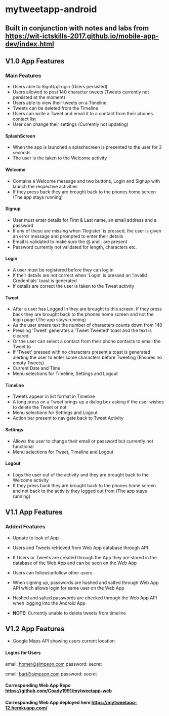 # mytweetapp-android

## Built in conjunction with notes and labs from https://wit-ictskills-2017.github.io/mobile-app-dev/index.html

## V1.0 App Features

### Main Features
* Users able to SignUp/Login (Users persisted)
* Users allowed to post 140 character tweets (Tweets currently not persisted at the moment)
* Users able to view their tweets on a Timeline
* Tweets can be deleted from the Timeline
* Users can write a Tweet and email it to a contact from their phones contact list
* User can change their settings (Currently not updating)

#### SplashScreen
* When the app is launched a splashscreen is presented to the user for 3 seconds
* The user is the taken to the Welcome activity

#### Welcome
* Contains a Welcome message and two buttons, Login and Signup with launch the respective activities
* If they press back they are brought back to the phones home screen (The app stays running)

#### Signup
* User must enter details for First & Last name, an email address and a password
* If any of these are missing when 'Register' is pressed, the user is given an error message and prompted to enter their details
* Email is validated to make sure the @ and . are present
* Password currently not validated for length, characters etc.

#### Login
* A user must be registered before they can log in
* If their details are not correct when 'Login' is pressed an 'Invalid Credentials' toast is generated
* If details are correct the user is taken to the Tweet activity

#### Tweet
* After a user has Logged In they are brought to this screen. If they press back they are brought back to the phones home screen and not the login page (The app stays running)
* As the user enters text the number of characters counts down from 140
* Pressing 'Tweet' generates a 'Tweet Tweeted' toast and the text is cleared
* Or the user can select a contact from their phone contacts to email the Tweet to
* If 'Tweet' pressed with no characters present a toast is generated alerting the user to enter some characters before Tweeting (Ensures no empty Tweets)
* Current Date and Time
* Menu selections for Timeline, Settings and Logout

#### Timeline
* Tweets appear in list format in Timeline
* A long press on a Tweet brings up a dialog box asking if the user wishes to delete the Tweet or not
* Menu selections for Settings and Logout
* Action bar present to navigate back to Tweet Activity

#### Settings
* Allows the user to change their email or password but currently not functional
* Menu selections for Tweet, Timeline and Logout

#### Logout
* Logs the user out of the activity and they are brought back to the Welcome activity
* If they press back they are brought back to the phones home screen and not back to the activity they logged out from (The app stays running)

## V1.1 App Features

### Added Features
* Update to look of App
* Users and Tweets retrieved from Web App database through API
* If Users or Tweets are created through the App they are stored in the database of the Web App and can be seen on the Web App
* Users can follow/unfollow other users
* When signing up, passwords are hashed and salted through Web App API which allows login for same user on the Web App
* Hashed and salted passwords are checked through the Web App API when logging into the Android App

* __NOTE:__ Currently unable to delete tweets from timeline

## V1.2 App Features
* Google Maps API showing users current location

#### Logins for Users
email: homer@simpson.com
password: secret

email: bart@simpson.com
password: secret

#### Corresponding Web App Repo https://github.com/Coady1991/mytweetapp-web
#### Corresponding Web App deployed here https://mytweetapp-12.herokuapp.com/
